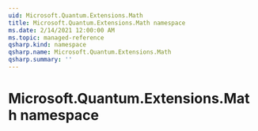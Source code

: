 ```yaml
---
uid: Microsoft.Quantum.Extensions.Math
title: Microsoft.Quantum.Extensions.Math namespace
ms.date: 2/14/2021 12:00:00 AM
ms.topic: managed-reference
qsharp.kind: namespace
qsharp.name: Microsoft.Quantum.Extensions.Math
qsharp.summary: ''
---
```


# Microsoft.Quantum.Extensions.Math namespace



